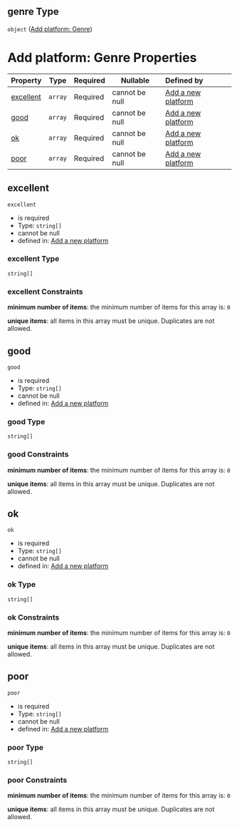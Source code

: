 ## genre Type

`object` ([Add platform: Genre](add-platform-properties-add-platform-genre.md))

# Add platform: Genre Properties

| Property                | Type    | Required | Nullable       | Defined by                                                                                                                                                                     |
| :---------------------- | ------- | -------- | -------------- | :----------------------------------------------------------------------------------------------------------------------------------------------------------------------------- |
| [excellent](#excellent) | `array` | Required | cannot be null | [Add a new platform](add-platform-properties-add-platform-genre-properties-add-platform---genre-excellent-match.md "add-platform.json#/properties/genre/properties/excellent") |
| [good](#good)           | `array` | Required | cannot be null | [Add a new platform](add-platform-properties-add-platform-genre-properties-add-platform---genre-good-match.md "add-platform.json#/properties/genre/properties/good")           |
| [ok](#ok)               | `array` | Required | cannot be null | [Add a new platform](add-platform-properties-add-platform-genre-properties-add-platform---genre-ok-match.md "add-platform.json#/properties/genre/properties/ok")               |
| [poor](#poor)           | `array` | Required | cannot be null | [Add a new platform](add-platform-properties-add-platform-genre-properties-add-platform---genre-poor-match.md "add-platform.json#/properties/genre/properties/poor")           |

## excellent




`excellent`

-   is required
-   Type: `string[]`
-   cannot be null
-   defined in: [Add a new platform](add-platform-properties-add-platform-genre-properties-add-platform---genre-excellent-match.md "add-platform.json#/properties/genre/properties/excellent")

### excellent Type

`string[]`

### excellent Constraints

**minimum number of items**: the minimum number of items for this array is: `0`

**unique items**: all items in this array must be unique. Duplicates are not allowed.

## good




`good`

-   is required
-   Type: `string[]`
-   cannot be null
-   defined in: [Add a new platform](add-platform-properties-add-platform-genre-properties-add-platform---genre-good-match.md "add-platform.json#/properties/genre/properties/good")

### good Type

`string[]`

### good Constraints

**minimum number of items**: the minimum number of items for this array is: `0`

**unique items**: all items in this array must be unique. Duplicates are not allowed.

## ok




`ok`

-   is required
-   Type: `string[]`
-   cannot be null
-   defined in: [Add a new platform](add-platform-properties-add-platform-genre-properties-add-platform---genre-ok-match.md "add-platform.json#/properties/genre/properties/ok")

### ok Type

`string[]`

### ok Constraints

**minimum number of items**: the minimum number of items for this array is: `0`

**unique items**: all items in this array must be unique. Duplicates are not allowed.

## poor




`poor`

-   is required
-   Type: `string[]`
-   cannot be null
-   defined in: [Add a new platform](add-platform-properties-add-platform-genre-properties-add-platform---genre-poor-match.md "add-platform.json#/properties/genre/properties/poor")

### poor Type

`string[]`

### poor Constraints

**minimum number of items**: the minimum number of items for this array is: `0`

**unique items**: all items in this array must be unique. Duplicates are not allowed.
